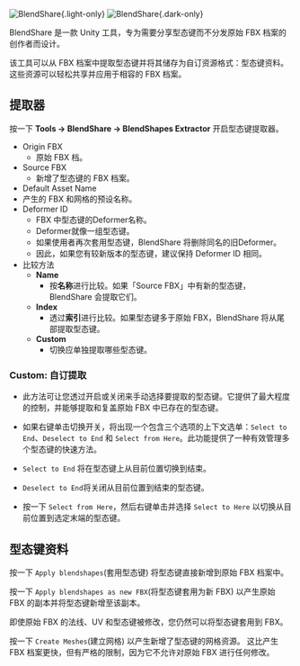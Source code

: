 ![BlendShare](/blendshare_light_mode.png){.light-only}
![BlendShare](/blendshare.png){.dark-only}

BlendShare 是一款 Unity 工具，专为需要分享型态键而不分发原始 FBX 档案的创作者而设计。

该工具可以从 FBX 档案中提取型态键并将其储存为自订资源格式：型态键资料。
这些资源可以轻松共享并应用于相容的 FBX 档案。


## 提取器
按一下 **Tools -> BlendShare -> BlendShapes Extractor** 开启型态键提取器。

- Origin FBX
  - 原始 FBX 档。
- Source FBX
  - 新增了型态键的 FBX 档案。
- Default Asset Name
 - 产生的 FBX 和网格的预设名称。
- Deformer ID
  - FBX 中型态键的Deformer名称。
  - Deformer就像一组型态键。
  - 如果使用者再次套用型态键，BlendShare 将删除同名的旧Deformer。
  - 因此，如果您有较新版本的型态键，建议保持 Deformer ID 相同。
- 比较方法
  - **Name**
    - 按**名称**进行比较。如果「Source FBX」中有新的型态键，BlendShare 会提取它们。
  - **Index**
    - 透过**索引**进行比较。如果型态键多于原始 FBX，BlendShare 将从尾部提取型态键。
  - **Custom**
    - 切换应单独提取哪些型态键。

### **Custom**: 自订提取
- 此方法可让您透过开启或关闭来手动选择要提取的型态键。它提供了最大程度的控制，并能够提取和复盖原始 FBX 中已存在的型态键。

- 如果右键单击切换开关，将出现一个包含三个选项的上下文选单：`Select to End`、`Deselect to End` 和 `Select from Here`。此功能提供了一种有效管理多个型态键的快速方法。

- `Select to End` 将在型态键上从目前位置切换到结束。
- `Deselect to End`将关闭从目前位置到结束的型态键。
- 按一下 `Select from Here`，然后右键单击并选择 `Select to Here` 以切换从目前位置到选定末端的型态键。

## 型态键资料
按一下 `Apply blendshapes`(套用型态键) 将型态键直接新增到原始 FBX 档案中。

按一下 `Apply blendshapes as new FBX`(将型态键套用为新 FBX) 以产生原始 FBX 的副本并将型态键新增至该副本。

即使原始 FBX 的法线、UV 和型态键被修改，您仍然可以将型态键套用到 FBX。

按一下 `Create Meshes`(建立网格) 以产生新增了型态键的网格资源。
这比产生 FBX 档案更快，但有严格的限制，因为它不允许对原始 FBX 进行任何修改。